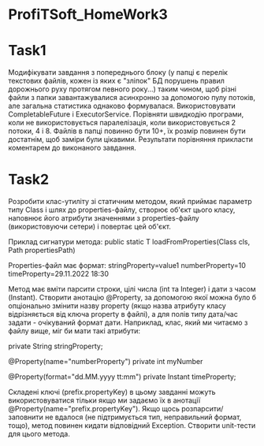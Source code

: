 # ProfiTSoft_HomeWork3
# Task1
Модифікувати завдання з попереднього блоку (у папці є перелік текстових файлів, кожен із яких є "зліпок" БД порушень правил дорожнього руху протягом певного року...) таким чином, 
щоб різні файли з папки завантажувалися асинхронно за допомогою пулу потоків, але загальна статистика однаково формувалася.
Використовувати CompletableFuture і ExecutorService. Порівняти швидкодію програми, коли не використовується паралелізація, коли використовується 2 потоки, 4 і 8.
Файлів в папці повинно бути 10+, їх розмір повинен бути достатнім, щоб заміри були цікавими. Результати порівняння прикласти коментарем до виконаного завдання.

# Task2
Розробити клас-утиліту зі статичним методом, який приймає параметр типу Class і шлях до properties-файлу,
створює об'єкт цього класу, наповнює його атрибути значеннями з properties-файлу (використовуючи сетери) і повертає цей об'єкт.

Приклад сигнатури метода:
public static <T>T loadFromProperties(Class<T> cls, Path propertiesPath)

Properties-файл має формат:
stringProperty=value1
numberProperty=10
timeProperty=29.11.2022 18:30

Метод має вміти парсити строки, цілі числа (int та Integer) і дати з часом (Instant).
Створити анотацію @Property, за допомогою якої можна було б опціонально змінити назву property (якщо назва атрибуту класу відрізняється від ключа property в файлі), 
а для полів типу дата/час задати - очікуваний формат дати.
Наприклад, клас, який ми читаємо з файлу вище, міг би мати такі атрибути:

private String stringProperty;

@Property(name="numberProperty")
private int myNumber

@Property(format="dd.MM.yyyy tt:mm")
private Instant timeProperty;

Складені ключі (prefix.propertyKey) в цьому завданні можуть використовуватися тільки якщо ми задаємо їх в анотації @Property(name="prefix.propertyKey").
Якщо щось розпарсити/заповнити не вдалося (не підтримується тип, неправильний формат, тощо), метод повинен кидати відповідний Exception.
Створити unit-тести для цього метода.

